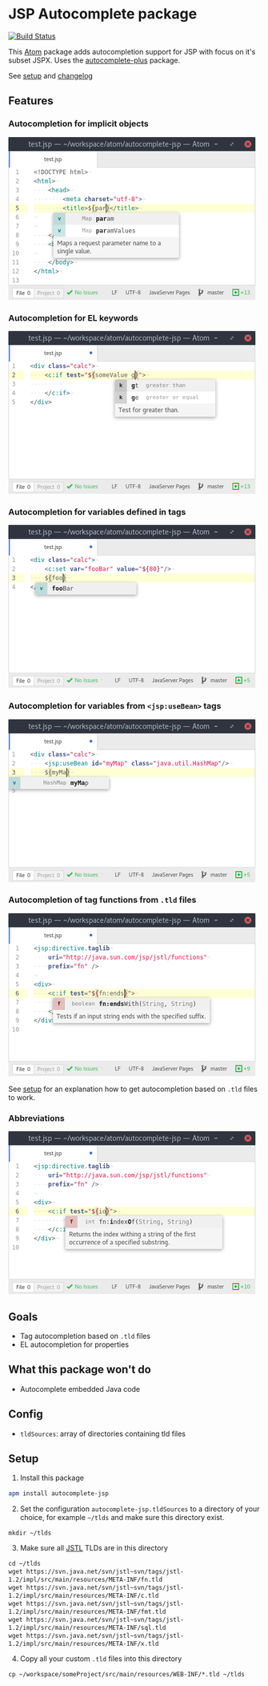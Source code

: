 # JSP Autocomplete package
[![Build Status](https://travis-ci.org/MoritzKn/atom-autocomplete-jsp.svg?branch=master)](https://travis-ci.org/MoritzKn/atom-autocomplete-jsp)

This [Atom](https://atom.io) package adds autocompletion support for JSP with focus on it's subset JSPX.  Uses the [autocomplete-plus](https://github.com/atom-community/autocomplete-plus) package.

See [setup][setup] and [changelog][changelog]

## Features
### Autocompletion for implicit objects
![Screenshot of autocompletion for implicit objects][screenshot-implicit-objects]

### Autocompletion for EL keywords
![Screenshot of autocompletion for keywords][screenshot-keywords]

### Autocompletion for variables defined in tags
![Screenshot of autocompletion for variables][screenshot-tags-set]

### Autocompletion for variables from `<jsp:useBean>` tags
![Screenshot of autocompletion for variables][screenshot-tags-use-bean]

### Autocompletion of tag functions from `.tld` files
![Screenshot of autocompletion for el-functions][screenshot-tag-functions]

See [setup][setup] for an explanation how to get autocompletion based on `.tld` files to work.

### Abbreviations
![Autocompletion for abbreviations][screenshot-abbreviations]


## Goals
- Tag autocompletion based on `.tld` files
- EL autocompletion for properties

## What this package won't do
- Autocomplete embedded Java code

## Config
- `tldSources`: array of directories containing tld files

## Setup
1. Install this package  
```sh
apm install autocomplete-jsp
```

2. Set the configuration `autocomplete-jsp.tldSources` to a directory of your choice, for example `~/tlds` and make sure this directory exist.  
```
mkdir ~/tlds
```

3. Make sure all [JSTL][jstl] TLDs are in this directory  
```
cd ~/tlds
wget https://svn.java.net/svn/jstl~svn/tags/jstl-1.2/impl/src/main/resources/META-INF/fn.tld
wget https://svn.java.net/svn/jstl~svn/tags/jstl-1.2/impl/src/main/resources/META-INF/c.tld
wget https://svn.java.net/svn/jstl~svn/tags/jstl-1.2/impl/src/main/resources/META-INF/fmt.tld
wget https://svn.java.net/svn/jstl~svn/tags/jstl-1.2/impl/src/main/resources/META-INF/sql.tld
wget https://svn.java.net/svn/jstl~svn/tags/jstl-1.2/impl/src/main/resources/META-INF/x.tld
```

4. Copy all your custom `.tld` files into this directory
```
cp ~/workspace/someProject/src/main/resources/WEB-INF/*.tld ~/tlds
```

[setup]: https://github.com/MoritzKn/atom-autocomplete-jsp/blob/master/README.md#setup
[changelog]: https://github.com/MoritzKn/atom-autocomplete-jsp/blob/master/CHANGELOG.md
[jstl]: https://jstl.java.net/

[screenshot-implicit-objects]: https://raw.githubusercontent.com/MoritzKn/atom-autocomplete-jsp/master/doc/img/screenshot-implicit-objects.png
[screenshot-keywords]: https://raw.githubusercontent.com/MoritzKn/atom-autocomplete-jsp/master/doc/img/screenshot-keywords.png
[screenshot-tags-set]: https://raw.githubusercontent.com/MoritzKn/atom-autocomplete-jsp/master/doc/img/screenshot-tags-set.png
[screenshot-tags-use-bean]: https://raw.githubusercontent.com/MoritzKn/atom-autocomplete-jsp/master/doc/img/screenshot-tags-use-bean.png
[screenshot-tag-functions]: https://raw.githubusercontent.com/MoritzKn/atom-autocomplete-jsp/master/doc/img/screenshot-tag-functions.png
[screenshot-abbreviations]: https://raw.githubusercontent.com/MoritzKn/atom-autocomplete-jsp/master/doc/img/screenshot-abbreviations.png

